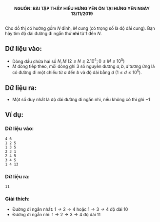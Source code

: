 **<center>NGUỒN: BÀI TẬP THẦY HIẾU HƯNG YÊN ÔN TẠI HƯNG YÊN NGÀY 13/11/2019</center>**
<br>

Cho đồ thị có hướng gồm $N$ đỉnh, $M$ cung (có trọng số là độ dài cung). Bạn hãy tìm độ dài đường đi ngắn thứ **nhì** từ $1$ đến $N$.

## Dữ liệu vào:
- Dòng đầu chứa hai số $N, M\ (2≤N≤2.10^4;0≤M≤10^5)$
- $M$ dòng tiếp theo, mỗi dòng ghi $3$ số nguyên dương $a,b,d$ tương ứng là có đường đi một chiều từ $a$ đến $b$ và độ dài bằng $d\ (1≤d≤ 10^5)$.

## Dữ liệu ra:
- Một số duy nhất là độ dài đường đi ngắn nhì, nếu không có thì ghi $-1$


## Ví dụ:
### Dữ liệu vào:
```
4 6
1 2 5
1 3 5
2 3 1
2 4 5
3 4 5
1 4 13
```

### Dữ liệu ra:
```
11
```

### Giải thích:
- Đường đi ngắn nhất: $1→2→4$ hoặc $1→3→4$ độ dài $10$
- Đường đi ngắn nhì: $1→2→3→4$  độ dài 11